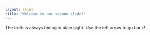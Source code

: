 ```yaml
---
layout: slide
title: "Welcome to our second slide!"
---
```

The truth is always hiding in plain sight.
Use the left arrow to go back!
